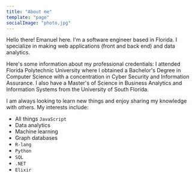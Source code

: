 ```yaml
---
title: "About me"
template: "page"
socialImage: "photo.jpg"
---
```


Hello there! Emanuel here. I'm a software engineer based in Florida. I specialize in making web applications (front and back end) and data analytics.

Here's some information about my professional credentials:  I attended Florida Polytechnic University where I obtained a Bachelor's Degree in Computer Science with a concentration in Cyber Security and Information Assurance.  I also have a Master's of Science in Business Analytics and Information Systems from the University of South Florida. 

I am always looking to learn new things and enjoy sharing my knowledge with others. My interests include:
* All things `JavaScript`
* Data analytics
* Machine learning 
* Graph databases
* `R-lang`
* `Python`
* `SQL`
* `.NET`
* `Elixir`